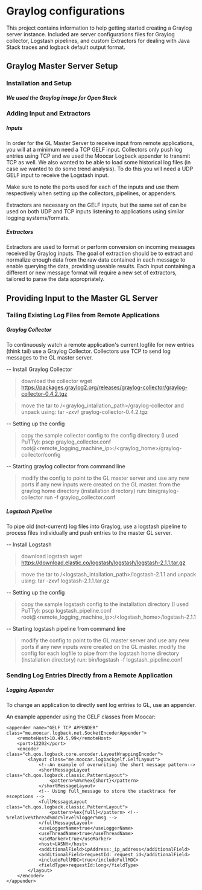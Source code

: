 Graylog configurations
======================

This project contains information to help getting started creating a Graylog server instance. Included are server configurations files for Graylog collector, Logstash pipelines, and custom Extractors for dealing with Java Stack traces and logback default output format.

Graylog Master Server Setup
---------------------------

### Installation and Setup

##### We used the Graylog image for Open Stack

### Adding Input and Extractors

##### Inputs
In order for the GL Master Server to receive input from remote applications, you will at a minimum need a TCP GELF input.  Collectors only push log entries using TCP and we used the Moocar Logback appender to transmit TCP as well.  We also wanted to be able to load some historical log files (in case we wanted to do some trend analysis).  To do this you will need a UDP GELF input to receive the Logstash input.  

Make sure to note the ports used for each of the inputs and use them respectively when setting up the collectors, pipelines, or appenders.

Extractors are necessary on the GELF inputs, but the same set of can be used on both UDP and TCP inputs listening to applications using similar logging systems/formats.  


##### Extractors
Extractors are used to format or perform conversion on incoming messages received by Graylog inputs.  The goal of extraction should be to extract and normalize enough data from the raw data contained in each message to  enable querying the data, providing useable results.  Each input containing a different or new message format will require a new set of extractors, tailored to parse the data appropriately. 


Providing Input to the Master GL Server
---------------------------------------

### Tailing Existing Log Files from Remote Applications

##### Graylog Collector
To continuously watch a remote application's current logfile for new entries (think tail) use a Graylog Collector.  Collectors use TCP to send log messages to the GL master server.

-- Install Graylog Collector 
> download the collector
wget https://packages.graylog2.org/releases/graylog-collector/graylog-collector-0.4.2.tgz

> move the tar to /<graylog_intallation_path>/graylog-collector and unpack using:
tar -zxvf graylog-collector-0.4.2.tgz

-- Setting up the config
> copy the sample collector config to the config directory (I used PuTTy):
pscp graylog_collector.conf root@<remote_logging_machine_ip>:/<graylog_home>/graylog-collector/config

-- Starting graylog collector from command line
> modify the config to point to the GL master server and use any new ports if
  any new inputs were created on the GL master.
> from the graylog home directory (installation directory) run:
bin/graylog-collector run -f graylog_collector.conf


##### Logstash Pipeline 
To pipe old (not-current) log files into Graylog, use a logstash pipeline to process files individually and push entries to the master GL server. 

-- Install Logstash 
> download logstash
wget https://download.elastic.co/logstash/logstash/logstash-2.1.1.tar.gz

> move the tar to /<logstash_intallation_path>/logstash-2.1.1 and unpack using:
tar -zxvf logstash-2.1.1.tar.gz

-- Setting up the config
> copy the sample logstash config to the installation directory (I used PuTTy):
pscp logstash_pipeline.conf root@<remote_logging_machine_ip>:/<logstash_home>/logstash-2.1.1

-- Starting logstash pipeline from command line
> modify the config to point to the GL master server and use any new ports if
  any new inputs were created on the GL master.
> modify the config for each logfile to pipe
> from the logstash home directory (installation directory) run:
bin/logstash -f logstash_pipeline.conf


### Sending Log Entries Directly from a Remote Application 

##### Logging Appender 
To change an application to directly sent log entries to GL, use an appender.  

An example appender using the GELF classes from Moocar:

    <appender name="GELF TCP APPENDER" class="me.moocar.logback.net.SocketEncoderAppender">
        <remoteHost>10.49.5.99</remoteHost>
        <port>12202</port>
        <encoder class="ch.qos.logback.core.encoder.LayoutWrappingEncoder">
            <layout class="me.moocar.logbackgelf.GelfLayout">
                <!--An example of overwriting the short message pattern-->
                <shortMessageLayout class="ch.qos.logback.classic.PatternLayout">
                    <pattern>%m%n%ex{short}</pattern>
                </shortMessageLayout>
                <!-- Using full_message to store the stacktrace for esceptions -->
                <fullMessageLayout class="ch.qos.logback.classic.PatternLayout">
                    <pattern>%ex{full}</pattern> <!-- %relative%thread%mdc%level%logger%msg -->
                </fullMessageLayout>
                <useLoggerName>true</useLoggerName>
                <useThreadName>true</useThreadName>
                <useMarker>true</useMarker>
                <host>UASNY</host>
                <additionalField>ipAddress:_ip_address</additionalField>
                <additionalField>requestId:_request_id</additionalField>
                <includeFullMDC>true</includeFullMDC>
                <fieldType>requestId:long</fieldType>
            </layout>
        </encoder>
    </appender>




